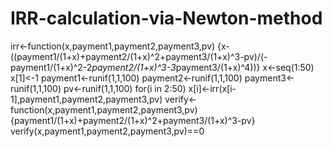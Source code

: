 # IRR-calculation-via-Newton-method
irr<-function(x,payment1,payment2,payment3,pv) {x-((payment1/(1+x)+payment2/(1+x)^2+payment3/(1+x)^3-pv)/(-payment1/(1+x)^2-2*payment2/(1+x)^3-3*payment3/(1+x)^4))}
x<-seq(1:50)
x[1]<-1
payment1<-runif(1,1,100)
payment2<-runif(1,1,100)
payment3<-runif(1,1,100)
pv<-runif(1,1,100)
for(i in 2:50) x[i]<-irr(x[i-1],payment1,payment2,payment3,pv)
verify<-function(x,payment1,payment2,payment3,pv) {payment1/(1+x)+payment2/(1+x)^2+payment3/(1+x)^3-pv}
verify(x,payment1,payment2,payment3,pv)==0
